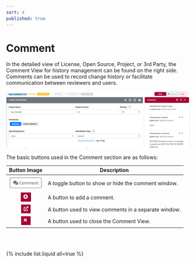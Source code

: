 ```yaml
---
sort: 4
published: true
---
```


# Comment

In the detailed view of License, Open Source, Project, or 3rd Party, 
the Comment View for history management can be found on the right side. 
Comments can be used to record change history or facilitate communication between reviewers and users.

![CommentView](../../images/common/comment/comment_view.png)

The basic buttons used in the Comment section are as follows:

|                                Button Image                                 | Description |
|:---------------------------------------------------------------------------:| ------------- |
|      ![ShowHideComment](../../images/common/comment/show_hide_btn.png)      | A toggle button to show or hide the comment window. |
|       ![AddComment](../../images/common/comment/btn_add_comment.png)        | A button to add a comment. |
|  ![ShowCommentWindow](../../images/common/comment/show_comment_window.png)  | A button used to view comments in a separate window. |
|    ![HideCommentView](../../images/common/comment/hide_comment_view.png)    | A button used to close the Comment View. |


<br/><br/>

{% include list.liquid all=true %}
